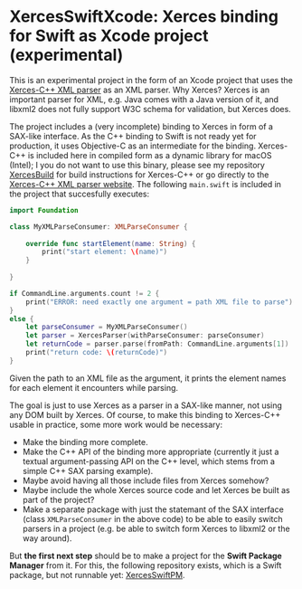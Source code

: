 # XercesSwiftXcode: Xerces binding for Swift as Xcode project (experimental)

This is an experimental project in the form of an Xcode project that uses the [Xerces-C++ XML parser](https://xerces.apache.org/xerces-c/) as an XML parser. Why Xerces? Xerces is an important parser for XML, e.g. Java comes with a Java version of it, and libxml2 does not fully support W3C schema for validation, but Xerces does.

The project includes a (very incomplete) binding to Xerces in form of a SAX-like interface. As the C++ binding to Swift is not ready yet for production, it uses Objective-C as an intermediate for the binding. Xerces-C++ is included here in compiled form as a dynamic library for macOS (Intel); I you do not want to use this binary, please see my repository [XercesBuild](https://github.com/stefanspringer1/XercesBuild) for build instructions for Xerces-C++ or go directly to the [Xerces-C++ XML parser website](https://xerces.apache.org/xerces-c/). The following `main.swift` is included in the project that succesfully executes:

```swift
import Foundation

class MyXMLParseConsumer: XMLParseConsumer {
    
    override func startElement(name: String) {
        print("start element: \(name)")
    }
    
}

if CommandLine.arguments.count != 2 {
    print("ERROR: need exactly one argument = path XML file to parse")
}
else {
    let parseConsumer = MyXMLParseConsumer()
    let parser = XercesParser(withParseConsumer: parseConsumer)
    let returnCode = parser.parse(fromPath: CommandLine.arguments[1])
    print("return code: \(returnCode)")
}
```

Given the path to an XML file as the argument, it prints the element names for each element it encounters while parsing.

The goal is just to use Xerces as a parser in a SAX-like manner, not using any DOM built by Xerces. Of course, to make this binding to Xerces-C++ usable in practice, some more work would be necessary:

- Make the binding more complete.
- Make the C++ API of the binding more appropriate (currently it just a textual argument-passing API on the C++ level, which stems from a simple C++ SAX parsing example).
- Maybe avoid having all those include files from Xerces somehow?
- Maybe include the whole Xerces source code and let Xerces be built as part of the project?
- Make a separate package with just the statemant of the SAX interface (class `XMLParseConsumer` in the above code) to be able to easily switch parsers in a project (e.g. be able to switch form Xerces to libxml2 or the way around). 

But **the first next step** should be to make a project for the **Swift Package Manager** from it. For this, the following repository exists, which is a Swift package, but not runnable yet: [XercesSwiftPM](https://github.com/stefanspringer1/XercesSwiftPM).